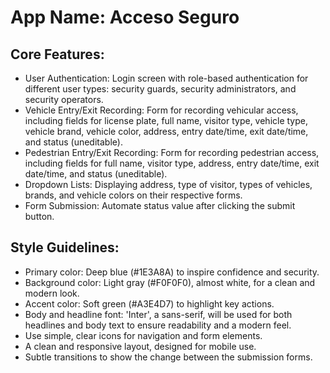 # **App Name**: Acceso Seguro

## Core Features:

- User Authentication: Login screen with role-based authentication for different user types: security guards, security administrators, and security operators.
- Vehicle Entry/Exit Recording: Form for recording vehicular access, including fields for license plate, full name, visitor type, vehicle type, vehicle brand, vehicle color, address, entry date/time, exit date/time, and status (uneditable).
- Pedestrian Entry/Exit Recording: Form for recording pedestrian access, including fields for full name, visitor type, address, entry date/time, exit date/time, and status (uneditable).
- Dropdown Lists: Displaying address, type of visitor, types of vehicles, brands, and vehicle colors on their respective forms.
- Form Submission: Automate status value after clicking the submit button.

## Style Guidelines:

- Primary color: Deep blue (#1E3A8A) to inspire confidence and security.
- Background color: Light gray (#F0F0F0), almost white, for a clean and modern look.
- Accent color: Soft green (#A3E4D7) to highlight key actions.
- Body and headline font: 'Inter', a sans-serif, will be used for both headlines and body text to ensure readability and a modern feel.
- Use simple, clear icons for navigation and form elements.
- A clean and responsive layout, designed for mobile use.
- Subtle transitions to show the change between the submission forms.